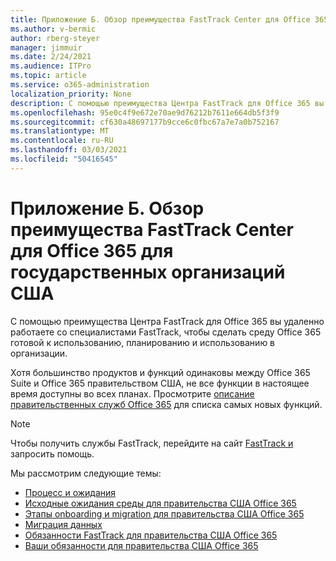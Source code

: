 ```yaml
---
title: Приложение Б. Обзор преимущества FastTrack Center для Office 365 для государственных организаций США
ms.author: v-bermic
author: rberg-steyer
manager: jimmuir
ms.date: 2/24/2021
ms.audience: ITPro
ms.topic: article
ms.service: o365-administration
localization_priority: None
description: С помощью преимущества Центра FastTrack для Office 365 вы удаленно работаете со специалистами FastTrack, чтобы сделать среду Office 365 готовой к использованию, планированию и использованию в организации.
ms.openlocfilehash: 95e0c4f9e672e70ae9d76212b7611e664db5f3f9
ms.sourcegitcommit: cf630a48697177b9cce6c0fbc67a7e7a0b752167
ms.translationtype: MT
ms.contentlocale: ru-RU
ms.lasthandoff: 03/03/2021
ms.locfileid: "50416545"
---
```

# <a name="appendix-b---fasttrack-center-benefit-overview-for-office-365-us-government"></a>Приложение Б. Обзор преимущества FastTrack Center для Office 365 для государственных организаций США

С помощью преимущества Центра FastTrack для Office 365 вы удаленно работаете со специалистами FastTrack, чтобы сделать среду Office 365 готовой к использованию, планированию и использованию в организации. 
  
Хотя большинство продуктов и функций одинаковы между Office 365 Suite и Office 365 правительством США, не все функции в настоящее время доступны во всех планах. Просмотрите [описание правительственных служб Office 365](https://aka.ms/aboutgovcloud) для списка самых новых функций.

> [!NOTE]
> Чтобы получить службы FastTrack, перейдите на сайт [FastTrack и](https://go.microsoft.com/fwlink/?linkid=780698) запросить помощь.  

Мы рассмотрим следующие темы:
- [Процесс и ожидания](process-and-expectations.md) 
- [Исходные ожидания среды для правительства США Office 365](US-Gov-appendix-source-environment-expectations.md)   
- [Этапы onboarding и migration для правительства США Office 365](US-Gov-appendix-onboarding-and-migration.md)
- [Миграция данных](data-migration.md)    
- [Обязанности FastTrack для правительства США Office 365](US-Gov-appendix-fasttrack-responsibilities.md)   
- [Ваши обязанности для правительства США Office 365](US-Gov-appendix-your-responsibilities.md)    

